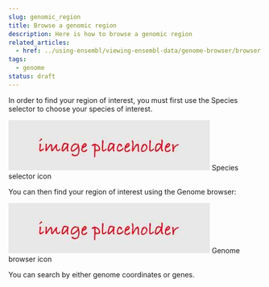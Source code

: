 ```yaml
---
slug: genomic_region
title: Browse a genomic region
description: Here is how to browse a genomic region
related_articles:
  - href: ../using-ensembl/viewing-ensembl-data/genome-browser/browser.md
tags:
  - genome
status: draft
---
```

In order to find your region of interest, you must first use the Species selector to choose your species of interest.

![](../../placeholder.jpg)
Species selector icon

You can then find your region of interest using the Genome browser:

![](../../placeholder.jpg)
Genome browser icon

You can search by either genome coordinates or genes.
